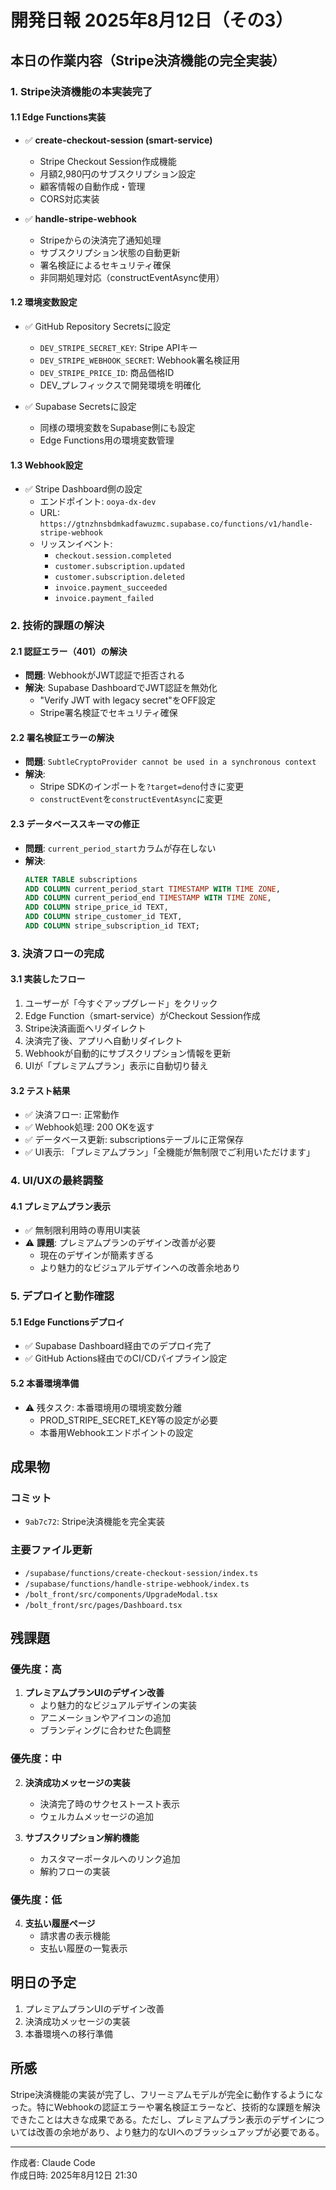 # 開発日報 2025年8月12日（その3）

## 本日の作業内容（Stripe決済機能の完全実装）

### 1. Stripe決済機能の本実装完了

#### 1.1 Edge Functions実装
- ✅ **create-checkout-session (smart-service)**
  - Stripe Checkout Session作成機能
  - 月額2,980円のサブスクリプション設定
  - 顧客情報の自動作成・管理
  - CORS対応実装

- ✅ **handle-stripe-webhook**
  - Stripeからの決済完了通知処理
  - サブスクリプション状態の自動更新
  - 署名検証によるセキュリティ確保
  - 非同期処理対応（constructEventAsync使用）

#### 1.2 環境変数設定
- ✅ GitHub Repository Secretsに設定
  - `DEV_STRIPE_SECRET_KEY`: Stripe APIキー
  - `DEV_STRIPE_WEBHOOK_SECRET`: Webhook署名検証用
  - `DEV_STRIPE_PRICE_ID`: 商品価格ID
  - DEV_プレフィックスで開発環境を明確化

- ✅ Supabase Secretsに設定
  - 同様の環境変数をSupabase側にも設定
  - Edge Functions用の環境変数管理

#### 1.3 Webhook設定
- ✅ Stripe Dashboard側の設定
  - エンドポイント: `ooya-dx-dev`
  - URL: `https://gtnzhnsbdmkadfawuzmc.supabase.co/functions/v1/handle-stripe-webhook`
  - リッスンイベント:
    - `checkout.session.completed`
    - `customer.subscription.updated`
    - `customer.subscription.deleted`
    - `invoice.payment_succeeded`
    - `invoice.payment_failed`

### 2. 技術的課題の解決

#### 2.1 認証エラー（401）の解決
- **問題**: WebhookがJWT認証で拒否される
- **解決**: Supabase DashboardでJWT認証を無効化
  - "Verify JWT with legacy secret"をOFF設定
  - Stripe署名検証でセキュリティ確保

#### 2.2 署名検証エラーの解決
- **問題**: `SubtleCryptoProvider cannot be used in a synchronous context`
- **解決**: 
  - Stripe SDKのインポートを`?target=deno`付きに変更
  - `constructEvent`を`constructEventAsync`に変更

#### 2.3 データベーススキーマの修正
- **問題**: `current_period_start`カラムが存在しない
- **解決**: 
  ```sql
  ALTER TABLE subscriptions 
  ADD COLUMN current_period_start TIMESTAMP WITH TIME ZONE,
  ADD COLUMN current_period_end TIMESTAMP WITH TIME ZONE,
  ADD COLUMN stripe_price_id TEXT,
  ADD COLUMN stripe_customer_id TEXT,
  ADD COLUMN stripe_subscription_id TEXT;
  ```

### 3. 決済フローの完成

#### 3.1 実装したフロー
1. ユーザーが「今すぐアップグレード」をクリック
2. Edge Function（smart-service）がCheckout Session作成
3. Stripe決済画面へリダイレクト
4. 決済完了後、アプリへ自動リダイレクト
5. Webhookが自動的にサブスクリプション情報を更新
6. UIが「プレミアムプラン」表示に自動切り替え

#### 3.2 テスト結果
- ✅ 決済フロー: 正常動作
- ✅ Webhook処理: 200 OKを返す
- ✅ データベース更新: subscriptionsテーブルに正常保存
- ✅ UI表示: 「プレミアムプラン」「全機能が無制限でご利用いただけます」

### 4. UI/UXの最終調整

#### 4.1 プレミアムプラン表示
- ✅ 無制限利用時の専用UI実装
- ⚠️ **課題**: プレミアムプランのデザイン改善が必要
  - 現在のデザインが簡素すぎる
  - より魅力的なビジュアルデザインへの改善余地あり

### 5. デプロイと動作確認

#### 5.1 Edge Functionsデプロイ
- ✅ Supabase Dashboard経由でのデプロイ完了
- ✅ GitHub Actions経由でのCI/CDパイプライン設定

#### 5.2 本番環境準備
- ⚠️ 残タスク: 本番環境用の環境変数分離
  - PROD_STRIPE_SECRET_KEY等の設定が必要
  - 本番用Webhookエンドポイントの設定

## 成果物

### コミット
- `9ab7c72`: Stripe決済機能を完全実装

### 主要ファイル更新
- `/supabase/functions/create-checkout-session/index.ts`
- `/supabase/functions/handle-stripe-webhook/index.ts`
- `/bolt_front/src/components/UpgradeModal.tsx`
- `/bolt_front/src/pages/Dashboard.tsx`

## 残課題

### 優先度：高
1. **プレミアムプランUIのデザイン改善**
   - より魅力的なビジュアルデザインの実装
   - アニメーションやアイコンの追加
   - ブランディングに合わせた色調整

### 優先度：中
2. **決済成功メッセージの実装**
   - 決済完了時のサクセストースト表示
   - ウェルカムメッセージの追加

3. **サブスクリプション解約機能**
   - カスタマーポータルへのリンク追加
   - 解約フローの実装

### 優先度：低
4. **支払い履歴ページ**
   - 請求書の表示機能
   - 支払い履歴の一覧表示

## 明日の予定
1. プレミアムプランUIのデザイン改善
2. 決済成功メッセージの実装
3. 本番環境への移行準備

## 所感
Stripe決済機能の実装が完了し、フリーミアムモデルが完全に動作するようになった。特にWebhookの認証エラーや署名検証エラーなど、技術的な課題を解決できたことは大きな成果である。ただし、プレミアムプラン表示のデザインについては改善の余地があり、より魅力的なUIへのブラッシュアップが必要である。

---
作成者: Claude Code  
作成日時: 2025年8月12日 21:30